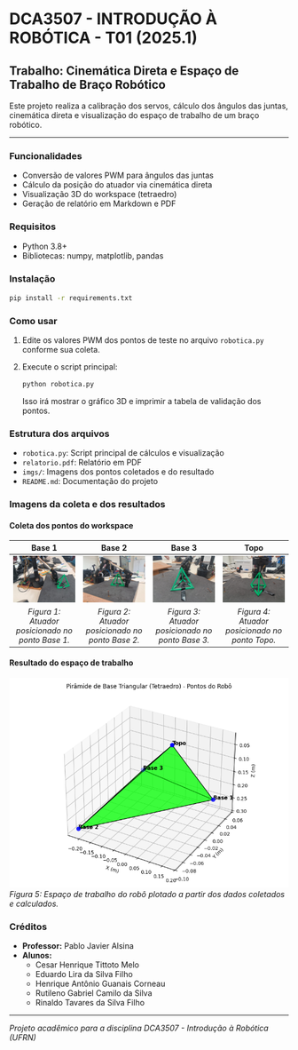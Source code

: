 # DCA3507 - INTRODUÇÃO À ROBÓTICA - T01 (2025.1)

## Trabalho: Cinemática Direta e Espaço de Trabalho de Braço Robótico

Este projeto realiza a calibração dos servos, cálculo dos ângulos das juntas, cinemática direta e visualização do espaço de trabalho de um braço robótico.

---

### Funcionalidades

- Conversão de valores PWM para ângulos das juntas
- Cálculo da posição do atuador via cinemática direta
- Visualização 3D do workspace (tetraedro)
- Geração de relatório em Markdown e PDF

### Requisitos

- Python 3.8+
- Bibliotecas: numpy, matplotlib, pandas

### Instalação

```bash
pip install -r requirements.txt
```

### Como usar

1. Edite os valores PWM dos pontos de teste no arquivo `robotica.py` conforme sua coleta.
2. Execute o script principal:

   ```bash
   python robotica.py
   ```

   Isso irá mostrar o gráfico 3D e imprimir a tabela de validação dos pontos.

### Estrutura dos arquivos

- `robotica.py`: Script principal de cálculos e visualização
- `relatorio.pdf`: Relatório em PDF
- `imgs/`: Imagens dos pontos coletados e do resultado
- `README.md`: Documentação do projeto

### Imagens da coleta e dos resultados

#### Coleta dos pontos do workspace

| Base 1 | Base 2 | Base 3 | Topo |
|:------:|:------:|:------:|:----:|
| ![Coleta Ponto Base 1](imgs/base_1.jpg) | ![Coleta Ponto Base 2](imgs/base_2.jpg) | ![Coleta Ponto Base 3](imgs/base_3.jpg) | ![Coleta Ponto Topo](imgs/topo.jpg) |
| *Figura 1: Atuador posicionado no ponto Base 1.* | *Figura 2: Atuador posicionado no ponto Base 2.* | *Figura 3: Atuador posicionado no ponto Base 3.* | *Figura 4: Atuador posicionado no ponto Topo.* |

#### Resultado do espaço de trabalho

![Plot do Resultado](imgs/Plot_Resultado.png)
*Figura 5: Espaço de trabalho do robô plotado a partir dos dados coletados e calculados.*

### Créditos

- **Professor:** Pablo Javier Alsina
- **Alunos:**
  - Cesar Henrique Tittoto Melo
  - Eduardo Lira da Silva Filho
  - Henrique Antônio Guanais Corneau
  - Rutileno Gabriel Camilo da Silva
  - Rinaldo Tavares da Silva Filho

---

*Projeto acadêmico para a disciplina DCA3507 - Introdução à Robótica (UFRN)*
